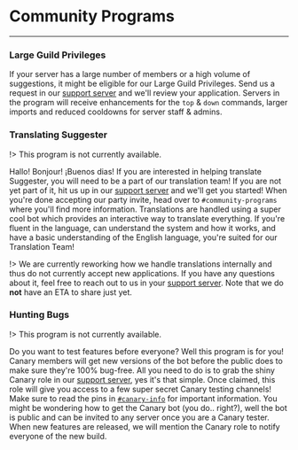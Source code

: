 # Community Programs
---

### Large Guild Privileges

If your server has a large number of members or a high volume of suggestions, it might be eligible for our Large Guild Privileges. Send us a request in our [support server](https://suggester.js.org/support) and we'll review your application. Servers in the program will receive enhancements for the `top` & `down` commands, larger imports and reduced cooldowns for server staff & admins.

### Translating Suggester

!> This program is not currently available.

Hallo! Bonjour! ¡Buenos dias! If you are interested in helping translate Suggester, you will need to be a part of our translation team! If you are not yet part of it, hit us up in our [support server](https://suggester.js.org/support) and we'll get you started!
When you're done accepting our party invite, head over to `#community-programs` where you'll find more information. Translations are handled using a super cool bot which provides an interactive way to translate everything. If you're fluent in the language, can understand the system and how it works, and have a basic understanding of the English language, you're suited for our Translation Team!

!> We are currently reworking how we handle translations internally and thus do not currently accept new applications. If you have any questions about it, feel free to reach out to us in your [support server](https://suggester.js.org/support). Note that we do **not** have an ETA to share just yet.

### Hunting Bugs

!> This program is not currently available.

Do you want to test features before everyone? Well this program is for you! Canary members will get new versions of the bot before the public does to make sure they're 100% bug-free. All you need to do is to grab the shiny Canary role in our [support server](https://suggester.js.org/support), yes it's that simple.
Once claimed, this role will give you access to a few super secret Canary testing channels! Make sure to read the pins in [`#canary-info`](https://discord.com/channels/566002482166104066/618527254271754250) for important information. 
You might be wondering how to get the Canary bot (you do.. right?), well the bot is public and can be invited to any server once you are a Canary tester. When new features are released, we will mention the Canary role to notify everyone of the new build.